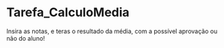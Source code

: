 # Tarefa_CalculoMedia


Insira as notas, e teras o resultado da média, com a possível aprovação ou não do aluno!
